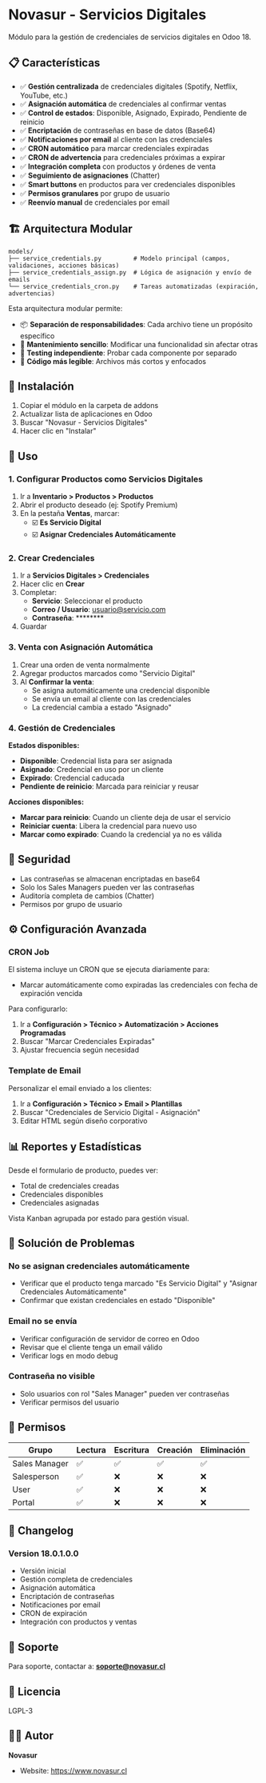 # Novasur - Servicios Digitales

Módulo para la gestión de credenciales de servicios digitales en Odoo 18.

## 📋 Características

- ✅ **Gestión centralizada** de credenciales digitales (Spotify, Netflix, YouTube, etc.)
- ✅ **Asignación automática** de credenciales al confirmar ventas
- ✅ **Control de estados**: Disponible, Asignado, Expirado, Pendiente de reinicio
- ✅ **Encriptación** de contraseñas en base de datos (Base64)
- ✅ **Notificaciones por email** al cliente con las credenciales
- ✅ **CRON automático** para marcar credenciales expiradas
- ✅ **CRON de advertencia** para credenciales próximas a expirar
- ✅ **Integración completa** con productos y órdenes de venta
- ✅ **Seguimiento de asignaciones** (Chatter)
- ✅ **Smart buttons** en productos para ver credenciales disponibles
- ✅ **Permisos granulares** por grupo de usuario
- ✅ **Reenvío manual** de credenciales por email

## 🏗️ Arquitectura Modular

```
models/
├── service_credentials.py         # Modelo principal (campos, validaciones, acciones básicas)
├── service_credentials_assign.py  # Lógica de asignación y envío de emails
└── service_credentials_cron.py    # Tareas automatizadas (expiración, advertencias)
```

Esta arquitectura modular permite:
- 📦 **Separación de responsabilidades**: Cada archivo tiene un propósito específico
- 🔧 **Mantenimiento sencillo**: Modificar una funcionalidad sin afectar otras
- 🧪 **Testing independiente**: Probar cada componente por separado
- 📖 **Código más legible**: Archivos más cortos y enfocados

## 🚀 Instalación

1. Copiar el módulo en la carpeta de addons
2. Actualizar lista de aplicaciones en Odoo
3. Buscar "Novasur - Servicios Digitales"
4. Hacer clic en "Instalar"

## 📖 Uso

### 1. Configurar Productos como Servicios Digitales

1. Ir a **Inventario > Productos > Productos**
2. Abrir el producto deseado (ej: Spotify Premium)
3. En la pestaña **Ventas**, marcar:
   - ☑️ **Es Servicio Digital**
   - ☑️ **Asignar Credenciales Automáticamente**

### 2. Crear Credenciales

1. Ir a **Servicios Digitales > Credenciales**
2. Hacer clic en **Crear**
3. Completar:
   - **Servicio**: Seleccionar el producto
   - **Correo / Usuario**: usuario@servicio.com
   - **Contraseña**: ********
4. Guardar

### 3. Venta con Asignación Automática

1. Crear una orden de venta normalmente
2. Agregar productos marcados como "Servicio Digital"
3. Al **Confirmar la venta**:
   - Se asigna automáticamente una credencial disponible
   - Se envía un email al cliente con las credenciales
   - La credencial cambia a estado "Asignado"

### 4. Gestión de Credenciales

**Estados disponibles:**
- **Disponible**: Credencial lista para ser asignada
- **Asignado**: Credencial en uso por un cliente
- **Expirado**: Credencial caducada
- **Pendiente de reinicio**: Marcada para reiniciar y reusar

**Acciones disponibles:**
- **Marcar para reinicio**: Cuando un cliente deja de usar el servicio
- **Reiniciar cuenta**: Libera la credencial para nuevo uso
- **Marcar como expirado**: Cuando la credencial ya no es válida

## 🔐 Seguridad

- Las contraseñas se almacenan encriptadas en base64
- Solo los Sales Managers pueden ver las contraseñas
- Auditoría completa de cambios (Chatter)
- Permisos por grupo de usuario

## ⚙️ Configuración Avanzada

### CRON Job
El sistema incluye un CRON que se ejecuta diariamente para:
- Marcar automáticamente como expiradas las credenciales con fecha de expiración vencida

Para configurarlo:
1. Ir a **Configuración > Técnico > Automatización > Acciones Programadas**
2. Buscar "Marcar Credenciales Expiradas"
3. Ajustar frecuencia según necesidad

### Template de Email
Personalizar el email enviado a los clientes:
1. Ir a **Configuración > Técnico > Email > Plantillas**
2. Buscar "Credenciales de Servicio Digital - Asignación"
3. Editar HTML según diseño corporativo

## 📊 Reportes y Estadísticas

Desde el formulario de producto, puedes ver:
- Total de credenciales creadas
- Credenciales disponibles
- Credenciales asignadas

Vista Kanban agrupada por estado para gestión visual.

## 🐛 Solución de Problemas

### No se asignan credenciales automáticamente
- Verificar que el producto tenga marcado "Es Servicio Digital" y "Asignar Credenciales Automáticamente"
- Confirmar que existan credenciales en estado "Disponible"

### Email no se envía
- Verificar configuración de servidor de correo en Odoo
- Revisar que el cliente tenga un email válido
- Verificar logs en modo debug

### Contraseña no visible
- Solo usuarios con rol "Sales Manager" pueden ver contraseñas
- Verificar permisos del usuario

## 👥 Permisos

| Grupo | Lectura | Escritura | Creación | Eliminación |
|-------|---------|-----------|----------|-------------|
| Sales Manager | ✅ | ✅ | ✅ | ✅ |
| Salesperson | ✅ | ❌ | ❌ | ❌ |
| User | ✅ | ❌ | ❌ | ❌ |
| Portal | ✅ | ❌ | ❌ | ❌ |

## 📝 Changelog

### Version 18.0.1.0.0
- Versión inicial
- Gestión completa de credenciales
- Asignación automática
- Encriptación de contraseñas
- Notificaciones por email
- CRON de expiración
- Integración con productos y ventas

## 🤝 Soporte

Para soporte, contactar a: **soporte@novasur.cl**

## 📄 Licencia

LGPL-3

## 👨‍💻 Autor

**Novasur**
- Website: https://www.novasur.cl
